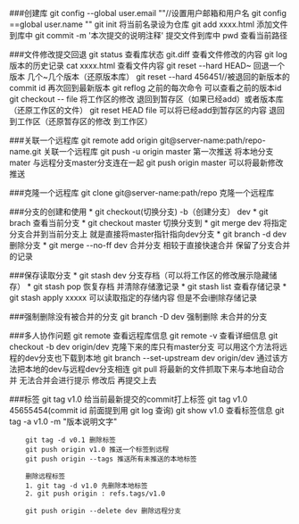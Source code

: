 ###创建库
		git config --global user.email ""//设置用户邮箱和用户名
		git config ==global user.name ""
		git init 将当前名录设为仓库
		git add xxxx.html 添加文件到库中
		git commit -m '本次提交的说明注释'   提交文件到库中 
		pwd 查看当前路径

###文件修改提交回退
		git status 查看库状态
		git.diff 查看文件修改的内容
		git log  版本的历史记录
		cat xxxx.html 查看文件内容
		git reset --hard HEAD~ 回退一个版本 几个~几个版本（还原版本库）
		git reset --hard 456451//被退回的新版本的commit id 再次回到最新版本
		git reflog 之前的每次命令 可以查看之前的版本id
		git checkout -- file 将工作区的修改 退回到暂存区（如果已经add）或者版本库（还原工作区的文件）
		git reset HEAD file 可以将已经add到暂存区的内容 退回到工作区（还原暂存区的修改 到工作区）

###关联一个远程库
		git remote add origin git@server-name:path/repo-name.git  关联一个远程库
		git push -u origin master 第一次推送 将本地分支mater 与远程分支master分支连在一起
		git push origin master 可以将最新修改推送

###克隆一个远程库
		git clone git@server-name:path/repo 克隆一个远程库

###分支的创建和使用
		* git checkout(切换分支) -b（创建分支） dev
		* git brach 查看当前分支
		* git checkout master 切换分支到 
		* git merge dev 将指定分支合并到当前分支上 就是直接将master指针指向dev分支
		* git branch -d dev 删除分支
		* git merge --no-ff dev 合并分支 相较于直接快速合并 保留了分支合并的记录

###保存读取分支 
		* git stash dev 分支存档（可以将工作区的修改展示隐藏储存）
		* git stash pop 恢复存档 并清除存储激记录 
		* git stash list 查看存储记录
		* git stash apply xxxxx 可以读取指定的存储内容 但是不会i删除存储记录

###强制删除没有被合并的分支 
		git branch -D dev  强制删除 未合并的分支


###多人协作问题
		git remote  查看远程库信息
		git remote -v 查看详细信息
		git checkout -b  dev origin/dev 克隆下来的库只有master分支 可以用这个方法将远程的dev分支也下载到本地
		git branch --set-upstream dev origin/dev 通过该方法把本地的dev与远程dev分支相连
		git pull 将最新的文件抓取下来与本地自动合并 无法合并会进行提示 修改后 再提交上去

###标签
		git tag v1.0  给当前最新提交的commit打上标签
		git tag v1.0 45655454(commit id 前面提到用 git log 查询)
		git show v1.0 查看标签信息
		git tag -a v1.0 -m "版本说明文字"
		
		git tag -d v0.1 删除标签
		git push origin v1.0 推送一个标签到远程
		git push origin --tags 推送所有未推送的本地标签
		
		删除远程标签 
		1. git tag -d v1.0 先删除本地标签
		2. git push origin : refs.tags/v1.0 

		git push origin --delete dev 删除远程分支
